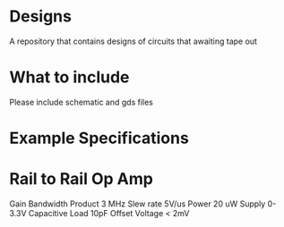# Designs
A repository that contains designs of circuits that awaiting tape out

# What to include
Please include schematic and gds files


# Example Specifications
  # Rail to Rail Op Amp
  Gain Bandwidth Product 3 MHz
  Slew rate 5V/us
  Power 20 uW
  Supply 0-3.3V
  Capacitive Load 10pF
  Offset Voltage < 2mV
  
